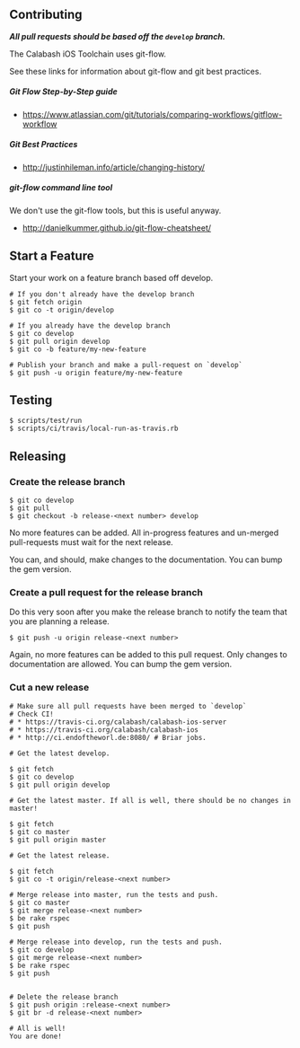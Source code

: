 ## Contributing

***All pull requests should be based off the `develop` branch.***

The Calabash iOS Toolchain uses git-flow.

See these links for information about git-flow and git best practices.

##### Git Flow Step-by-Step guide

* https://www.atlassian.com/git/tutorials/comparing-workflows/gitflow-workflow

##### Git Best Practices

* http://justinhileman.info/article/changing-history/

##### git-flow command line tool

We don't use the git-flow tools, but this is useful anyway.

* http://danielkummer.github.io/git-flow-cheatsheet/

## Start a Feature

Start your work on a feature branch based off develop.

```
# If you don't already have the develop branch
$ git fetch origin
$ git co -t origin/develop

# If you already have the develop branch
$ git co develop
$ git pull origin develop
$ git co -b feature/my-new-feature

# Publish your branch and make a pull-request on `develop`
$ git push -u origin feature/my-new-feature
```

## Testing

```
$ scripts/test/run
$ scripts/ci/travis/local-run-as-travis.rb
```

## Releasing

### Create the release branch

```
$ git co develop
$ git pull
$ git checkout -b release-<next number> develop
```

No more features can be added.  All in-progress features and un-merged pull-requests must wait for the next release.

You can, and should, make changes to the documentation.  You can bump the gem version.

### Create a pull request for the release branch

Do this very soon after you make the release branch to notify the team that you are planning a release.

```
$ git push -u origin release-<next number>
```

Again, no more features can be added to this pull request.  Only changes to documentation are allowed.  You can bump the gem version.    

### Cut a new release

```
# Make sure all pull requests have been merged to `develop`
# Check CI!
# * https://travis-ci.org/calabash/calabash-ios-server
# * https://travis-ci.org/calabash/calabash-ios
# * http://ci.endoftheworl.de:8080/ # Briar jobs.

# Get the latest develop.

$ git fetch
$ git co develop
$ git pull origin develop

# Get the latest master. If all is well, there should be no changes in master!

$ git fetch
$ git co master
$ git pull origin master

# Get the latest release.

$ git fetch
$ git co -t origin/release-<next number>

# Merge release into master, run the tests and push.
$ git co master
$ git merge release-<next number>
$ be rake rspec
$ git push

# Merge release into develop, run the tests and push.
$ git co develop
$ git merge release-<next number>
$ be rake rspec
$ git push


# Delete the release branch
$ git push origin :release-<next number>
$ git br -d release-<next number>

# All is well!
You are done!

```
